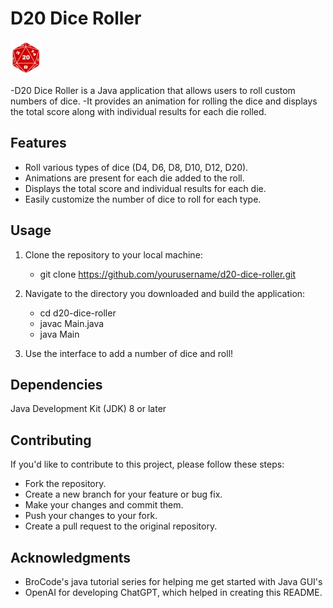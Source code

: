 # D20 Dice Roller

![D20 Dice Roller](d20logo.png)

-D20 Dice Roller is a Java application that allows users to roll custom numbers of dice. 
-It provides an animation for rolling the dice and displays the total score along with individual results for each die rolled.

## Features

- Roll various types of dice (D4, D6, D8, D10, D12, D20).
- Animations are present for each die added to the roll.
- Displays the total score and individual results for each die.
- Easily customize the number of dice to roll for each type.

## Usage

1. Clone the repository to your local machine:
   
   - git clone https://github.com/yourusername/d20-dice-roller.git
   

3. Navigate to the directory you downloaded and build the application:

   - cd d20-dice-roller
   - javac Main.java
   - java Main


4. Use the interface to add a number of dice and roll!


## Dependencies

  Java Development Kit (JDK) 8 or later

## Contributing
If you'd like to contribute to this project, please follow these steps:

- Fork the repository.
- Create a new branch for your feature or bug fix.
- Make your changes and commit them.
- Push your changes to your fork.
- Create a pull request to the original repository.

## Acknowledgments
- BroCode's java tutorial series for helping me get started with Java GUI's
- OpenAI for developing ChatGPT, which helped in creating this README.




   
